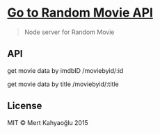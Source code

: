 # [Go to Random Movie API](https://random-movie.herokuapp.com)

> Node server for Random Movie

## API

get movie data by imdbID
/moviebyid/:id

get movie data by title
/moviebyid/:title

## License

MIT © Mert Kahyaoğlu 2015
